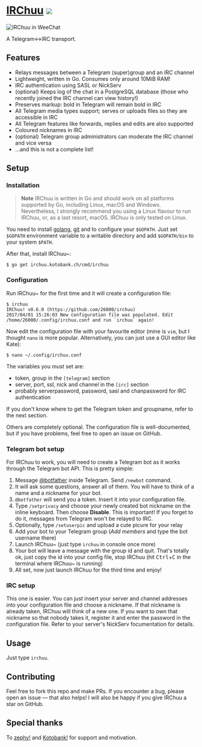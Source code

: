 # [IRChuu](https://irchuu.kotobank.ch/) [![](https://goreportcard.com/badge/github.com/26000/irchuu)](https://goreportcard.com/report/github.com/26000/irchuu)
![IRChuu in WeeChat](http://irchuu.kotobank.ch/images/shadow/Screenshot_20170319_092103.png)

A Telegram<->IRC transport.

## Features
- Relays messages between a Telegram (super)group and an IRC channel
- Lightweight, written in Go. Consumes only around 10MiB RAM!
- IRC authentication using SASL or NickServ
- (optional) Keeps log of the chat in a PostgreSQL database (those who recently joined the IRC channel can view history!)
- Preserves markup: bold in Telegram will remain bold in IRC
- All Telegram media types support; serves or uploads files so they are accessible in IRC
- All Telegram features like forwards, replies and edits are also supported
- Coloured nicknames in IRC
- (optional) Telegram group administrators can moderate the IRC channel and vice versa
- ...and this is not a complete list!

## Setup
### Installation
> **Note** IRChuu is written in Go and should work on all platforms supported by Go, including Linux, macOS and Windows. Nevertheless, I strongly recommend you using a Linux flavour to run IRChuu, or, as a last resort, macOS. IRChuu is only tested on Linux.

You need to install [golang](https://golang.org/doc/install), [git](https://git-scm.com/downloads) and to configure your `$GOPATH`. Just set `$GOPATH` environment variable to a writable directory and add `$GOPATH/bin` to your system `$PATH`.

After that, install IRChuu~:
```
$ go get irchuu.kotobank.ch/cmd/irchuu
```

### Configuration
Run IRChuu~ for the first time and it will create a configuration file:
```
$ irchuu
IRChuu! v0.6.0 (https://github.com/26000/irchuu)
2017/04/01 15:26:03 New configuration file was populated. Edit /home/26000/.config/irchuu.conf and run `irchuu` again!
```

Now edit the configuration file with your favourite editor (mine is `vim`, but I thought `nano` is more popular. Alternatively, you can just use a GUI editor like Kate):
```
$ nano ~/.config/irchuu.conf
```

The variables you *must* set are:
 - token, group in the `[telegram]` section
 - server, port, ssl, nick and channel in the `[irc]` section
 - probably serverpassword, password, sasl and chanpassword for IRC authentication

If you don't know where to get the Telegram token and groupname, refer to the next section.

Others are completely optional. The configuration file is well-documented, but if you have problems, feel free to open an issue on GitHub.

### Telegram bot setup
For IRChuu to work, you will need to create a Telegram bot as it works through the Telegram bot API. This is pretty simple:
1. Message [@botfather](http://t.me/botfather) inside Telegram. Send `/newbot` command.
2. It will ask some questions, answer all of them. You will have to think of a name and a nickname for your bot.
3. `@botfather` will send you a token. Insert it into your configuration file.
4. Type `/setprivacy` and choose your newly created bot nickname on the inline keyboard. Then choose **Disable**. This is important! If you forget to do it, messages from Telegram won't be relayed to IRC.
5. Optionally, type `/setuserpic` and upload a cute picure for your relay
6. Add your bot to your Telegram group (*Add members* and type the bot username there)
7. Launch IRChuu~ (just type `irchuu` in console once more)
8. Your bot will leave a message with the group id and quit. That's totally ok, just copy the id into your config file, stop IRChuu (hit <kbd>Ctrl</kbd>+<kbd>C</kbd> in the terminal where IRChuu~ is running)
9. All set, now just launch IRChuu for the third time and enjoy!

### IRC setup
This one is easier. You can just insert your server and channel addresses into your configuration file and choose a nickname. If that nickname is already taken, IRChuu will think of a new one. If you want to own that nickname so that nobody takes it, register it and enter the password in the configuration file. Refer to your server's NickServ focumentation for details.

## Usage
Just type `irchuu`.

## Contributing
Feel free to fork this repo and make PRs. If you encounter a bug, please open an issue — that also helps! I will also be happy if you give IRChuu a star on GitHub.

## Special thanks
To [zephy!](https://github.com/zephyyy) and [Kotobank!](https://kotobank.ch/) for support and motivation.
